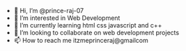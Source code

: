 - 👋 Hi, I’m @prince-raj-07
- 👀 I’m interested in Web Development
- 🌱 I’m currently learning html css javascript and c++
- 💞️ I’m looking to collaborate on web development projects
- 📫 How to reach me itzmeprinceraj@gmailcom

<!---
prince-raj-07/prince-raj-07 is a ✨ special ✨ repository because its `README.md` (this file) appears on your GitHub profile.
You can click the Preview link to take a look at your changes.
--->
